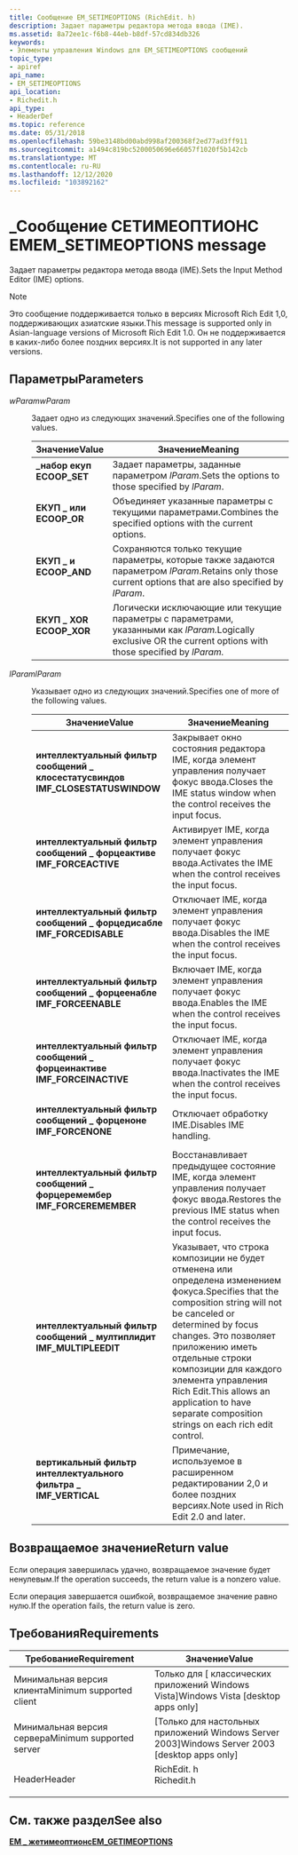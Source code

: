 ```yaml
---
title: Сообщение EM_SETIMEOPTIONS (RichEdit. h)
description: Задает параметры редактора метода ввода (IME).
ms.assetid: 8a72ee1c-f6b8-44eb-b8df-57cd834db326
keywords:
- Элементы управления Windows для EM_SETIMEOPTIONS сообщений
topic_type:
- apiref
api_name:
- EM_SETIMEOPTIONS
api_location:
- Richedit.h
api_type:
- HeaderDef
ms.topic: reference
ms.date: 05/31/2018
ms.openlocfilehash: 59be3148bd00abd998af200368f2ed77ad3ff911
ms.sourcegitcommit: a1494c819bc5200050696e66057f1020f5b142cb
ms.translationtype: MT
ms.contentlocale: ru-RU
ms.lasthandoff: 12/12/2020
ms.locfileid: "103892162"
---
```

# <a name="em_setimeoptions-message"></a><span data-ttu-id="26035-104">\_Сообщение СЕТИМЕОПТИОНС EM</span><span class="sxs-lookup"><span data-stu-id="26035-104">EM\_SETIMEOPTIONS message</span></span>

<span data-ttu-id="26035-105">Задает параметры редактора метода ввода (IME).</span><span class="sxs-lookup"><span data-stu-id="26035-105">Sets the Input Method Editor (IME) options.</span></span>

> [!Note]  
> <span data-ttu-id="26035-106">Это сообщение поддерживается только в версиях Microsoft Rich Edit 1,0, поддерживающих азиатские языки.</span><span class="sxs-lookup"><span data-stu-id="26035-106">This message is supported only in Asian-language versions of Microsoft Rich Edit 1.0.</span></span> <span data-ttu-id="26035-107">Он не поддерживается в каких-либо более поздних версиях.</span><span class="sxs-lookup"><span data-stu-id="26035-107">It is not supported in any later versions.</span></span>

 

## <a name="parameters"></a><span data-ttu-id="26035-108">Параметры</span><span class="sxs-lookup"><span data-stu-id="26035-108">Parameters</span></span>

<dl> <dt>

<span data-ttu-id="26035-109">*wParam*</span><span class="sxs-lookup"><span data-stu-id="26035-109">*wParam*</span></span> 
</dt> <dd>

<span data-ttu-id="26035-110">Задает одно из следующих значений.</span><span class="sxs-lookup"><span data-stu-id="26035-110">Specifies one of the following values.</span></span>



| <span data-ttu-id="26035-111">Значение</span><span class="sxs-lookup"><span data-stu-id="26035-111">Value</span></span>                                                                                                                                             | <span data-ttu-id="26035-112">Значение</span><span class="sxs-lookup"><span data-stu-id="26035-112">Meaning</span></span>                                                                                 |
|---------------------------------------------------------------------------------------------------------------------------------------------------|-----------------------------------------------------------------------------------------|
| <span id="ECOOP_SET"></span><span id="ecoop_set"></span><dl> <span data-ttu-id="26035-113"><dt>**\_набор екуп**</dt></span><span class="sxs-lookup"><span data-stu-id="26035-113"><dt>**ECOOP\_SET**</dt></span></span> </dl> | <span data-ttu-id="26035-114">Задает параметры, заданные параметром *lParam*.</span><span class="sxs-lookup"><span data-stu-id="26035-114">Sets the options to those specified by *lParam*.</span></span><br/>                             |
| <span id="ECOOP_OR"></span><span id="ecoop_or"></span><dl> <span data-ttu-id="26035-115"><dt>**ЕКУП \_ или**</dt></span><span class="sxs-lookup"><span data-stu-id="26035-115"><dt>**ECOOP\_OR**</dt></span></span> </dl>    | <span data-ttu-id="26035-116">Объединяет указанные параметры с текущими параметрами.</span><span class="sxs-lookup"><span data-stu-id="26035-116">Combines the specified options with the current options.</span></span><br/>                     |
| <span id="ECOOP_AND"></span><span id="ecoop_and"></span><dl> <span data-ttu-id="26035-117"><dt>**ЕКУП \_ и**</dt></span><span class="sxs-lookup"><span data-stu-id="26035-117"><dt>**ECOOP\_AND**</dt></span></span> </dl> | <span data-ttu-id="26035-118">Сохраняются только текущие параметры, которые также задаются параметром *lParam*.</span><span class="sxs-lookup"><span data-stu-id="26035-118">Retains only those current options that are also specified by *lParam*.</span></span><br/>      |
| <span id="ECOOP_XOR"></span><span id="ecoop_xor"></span><dl> <span data-ttu-id="26035-119"><dt>**ЕКУП \_ XOR**</dt></span><span class="sxs-lookup"><span data-stu-id="26035-119"><dt>**ECOOP\_XOR**</dt></span></span> </dl> | <span data-ttu-id="26035-120">Логически исключающие или текущие параметры с параметрами, указанными как *lParam.*</span><span class="sxs-lookup"><span data-stu-id="26035-120">Logically exclusive OR the current options with those specified by *lParam.*</span></span><br/> |



 

</dd> <dt>

<span data-ttu-id="26035-121">*lParam*</span><span class="sxs-lookup"><span data-stu-id="26035-121">*lParam*</span></span> 
</dt> <dd>

<span data-ttu-id="26035-122">Указывает одно из следующих значений.</span><span class="sxs-lookup"><span data-stu-id="26035-122">Specifies one of more of the following values.</span></span>



| <span data-ttu-id="26035-123">Значение</span><span class="sxs-lookup"><span data-stu-id="26035-123">Value</span></span>                                                                                                                                                                                 | <span data-ttu-id="26035-124">Значение</span><span class="sxs-lookup"><span data-stu-id="26035-124">Meaning</span></span>                                                                                                                                                                                          |
|---------------------------------------------------------------------------------------------------------------------------------------------------------------------------------------|--------------------------------------------------------------------------------------------------------------------------------------------------------------------------------------------------|
| <span id="IMF_CLOSESTATUSWINDOW"></span><span id="imf_closestatuswindow"></span><dl> <span data-ttu-id="26035-125"><dt>**интеллектуальный фильтр сообщений \_ клосестатусвиндов**</dt></span><span class="sxs-lookup"><span data-stu-id="26035-125"><dt>**IMF\_CLOSESTATUSWINDOW**</dt></span></span> </dl> | <span data-ttu-id="26035-126">Закрывает окно состояния редактора IME, когда элемент управления получает фокус ввода.</span><span class="sxs-lookup"><span data-stu-id="26035-126">Closes the IME status window when the control receives the input focus.</span></span><br/>                                                                                                               |
| <span id="IMF_FORCEACTIVE"></span><span id="imf_forceactive"></span><dl> <span data-ttu-id="26035-127"><dt>**интеллектуальный фильтр сообщений \_ форцеактиве**</dt></span><span class="sxs-lookup"><span data-stu-id="26035-127"><dt>**IMF\_FORCEACTIVE**</dt></span></span> </dl>                   | <span data-ttu-id="26035-128">Активирует IME, когда элемент управления получает фокус ввода.</span><span class="sxs-lookup"><span data-stu-id="26035-128">Activates the IME when the control receives the input focus.</span></span><br/>                                                                                                                          |
| <span id="IMF_FORCEDISABLE"></span><span id="imf_forcedisable"></span><dl> <span data-ttu-id="26035-129"><dt>**интеллектуальный фильтр сообщений \_ форцедисабле**</dt></span><span class="sxs-lookup"><span data-stu-id="26035-129"><dt>**IMF\_FORCEDISABLE**</dt></span></span> </dl>                | <span data-ttu-id="26035-130">Отключает IME, когда элемент управления получает фокус ввода.</span><span class="sxs-lookup"><span data-stu-id="26035-130">Disables the IME when the control receives the input focus.</span></span><br/>                                                                                                                           |
| <span id="IMF_FORCEENABLE"></span><span id="imf_forceenable"></span><dl> <span data-ttu-id="26035-131"><dt>**интеллектуальный фильтр сообщений \_ форцеенабле**</dt></span><span class="sxs-lookup"><span data-stu-id="26035-131"><dt>**IMF\_FORCEENABLE**</dt></span></span> </dl>                   | <span data-ttu-id="26035-132">Включает IME, когда элемент управления получает фокус ввода.</span><span class="sxs-lookup"><span data-stu-id="26035-132">Enables the IME when the control receives the input focus.</span></span><br/>                                                                                                                            |
| <span id="IMF_FORCEINACTIVE"></span><span id="imf_forceinactive"></span><dl> <span data-ttu-id="26035-133"><dt>**интеллектуальный фильтр сообщений \_ форцеинактиве**</dt></span><span class="sxs-lookup"><span data-stu-id="26035-133"><dt>**IMF\_FORCEINACTIVE**</dt></span></span> </dl>             | <span data-ttu-id="26035-134">Отключает IME, когда элемент управления получает фокус ввода.</span><span class="sxs-lookup"><span data-stu-id="26035-134">Inactivates the IME when the control receives the input focus.</span></span><br/>                                                                                                                        |
| <span id="IMF_FORCENONE"></span><span id="imf_forcenone"></span><dl> <span data-ttu-id="26035-135"><dt>**интеллектуальный фильтр сообщений \_ форценоне**</dt></span><span class="sxs-lookup"><span data-stu-id="26035-135"><dt>**IMF\_FORCENONE**</dt></span></span> </dl>                         | <span data-ttu-id="26035-136">Отключает обработку IME.</span><span class="sxs-lookup"><span data-stu-id="26035-136">Disables IME handling.</span></span><br/>                                                                                                                                                                |
| <span id="IMF_FORCEREMEMBER"></span><span id="imf_forceremember"></span><dl> <span data-ttu-id="26035-137"><dt>**интеллектуальный фильтр сообщений \_ форцеремембер**</dt></span><span class="sxs-lookup"><span data-stu-id="26035-137"><dt>**IMF\_FORCEREMEMBER**</dt></span></span> </dl>             | <span data-ttu-id="26035-138">Восстанавливает предыдущее состояние IME, когда элемент управления получает фокус ввода.</span><span class="sxs-lookup"><span data-stu-id="26035-138">Restores the previous IME status when the control receives the input focus.</span></span><br/>                                                                                                           |
| <span id="IMF_MULTIPLEEDIT"></span><span id="imf_multipleedit"></span><dl> <span data-ttu-id="26035-139"><dt>**интеллектуальный фильтр сообщений \_ мултиплидит**</dt></span><span class="sxs-lookup"><span data-stu-id="26035-139"><dt>**IMF\_MULTIPLEEDIT**</dt></span></span> </dl>                | <span data-ttu-id="26035-140">Указывает, что строка композиции не будет отменена или определена изменением фокуса.</span><span class="sxs-lookup"><span data-stu-id="26035-140">Specifies that the composition string will not be canceled or determined by focus changes.</span></span> <span data-ttu-id="26035-141">Это позволяет приложению иметь отдельные строки композиции для каждого элемента управления Rich Edit.</span><span class="sxs-lookup"><span data-stu-id="26035-141">This allows an application to have separate composition strings on each rich edit control.</span></span><br/> |
| <span id="IMF_VERTICAL"></span><span id="imf_vertical"></span><dl> <span data-ttu-id="26035-142"><dt>**вертикальный фильтр интеллектуального фильтра \_**</dt></span><span class="sxs-lookup"><span data-stu-id="26035-142"><dt>**IMF\_VERTICAL**</dt></span></span> </dl>                            | <span data-ttu-id="26035-143">Примечание, используемое в расширенном редактировании 2,0 и более поздних версиях.</span><span class="sxs-lookup"><span data-stu-id="26035-143">Note used in Rich Edit 2.0 and later.</span></span> <br/>                                                                                                                                                |



 

</dd> </dl>

## <a name="return-value"></a><span data-ttu-id="26035-144">Возвращаемое значение</span><span class="sxs-lookup"><span data-stu-id="26035-144">Return value</span></span>

<span data-ttu-id="26035-145">Если операция завершилась удачно, возвращаемое значение будет ненулевым.</span><span class="sxs-lookup"><span data-stu-id="26035-145">If the operation succeeds, the return value is a nonzero value.</span></span>

<span data-ttu-id="26035-146">Если операция завершается ошибкой, возвращаемое значение равно нулю.</span><span class="sxs-lookup"><span data-stu-id="26035-146">If the operation fails, the return value is zero.</span></span>

## <a name="requirements"></a><span data-ttu-id="26035-147">Требования</span><span class="sxs-lookup"><span data-stu-id="26035-147">Requirements</span></span>



| <span data-ttu-id="26035-148">Требование</span><span class="sxs-lookup"><span data-stu-id="26035-148">Requirement</span></span> | <span data-ttu-id="26035-149">Значение</span><span class="sxs-lookup"><span data-stu-id="26035-149">Value</span></span> |
|-------------------------------------|---------------------------------------------------------------------------------------|
| <span data-ttu-id="26035-150">Минимальная версия клиента</span><span class="sxs-lookup"><span data-stu-id="26035-150">Minimum supported client</span></span><br/> | <span data-ttu-id="26035-151">Только для \[ классических приложений Windows Vista\]</span><span class="sxs-lookup"><span data-stu-id="26035-151">Windows Vista \[desktop apps only\]</span></span><br/>                                        |
| <span data-ttu-id="26035-152">Минимальная версия сервера</span><span class="sxs-lookup"><span data-stu-id="26035-152">Minimum supported server</span></span><br/> | <span data-ttu-id="26035-153">\[Только для настольных приложений Windows Server 2003\]</span><span class="sxs-lookup"><span data-stu-id="26035-153">Windows Server 2003 \[desktop apps only\]</span></span><br/>                                  |
| <span data-ttu-id="26035-154">Header</span><span class="sxs-lookup"><span data-stu-id="26035-154">Header</span></span><br/>                   | <dl> <span data-ttu-id="26035-155"><dt>RichEdit. h</dt></span><span class="sxs-lookup"><span data-stu-id="26035-155"><dt>Richedit.h</dt></span></span> </dl> |



## <a name="see-also"></a><span data-ttu-id="26035-156">См. также раздел</span><span class="sxs-lookup"><span data-stu-id="26035-156">See also</span></span>

<dl> <dt>

[<span data-ttu-id="26035-157">**EM \_ жетимеоптионс**</span><span class="sxs-lookup"><span data-stu-id="26035-157">**EM\_GETIMEOPTIONS**</span></span>](em-getimeoptions.md)
</dt> </dl>

 

 






